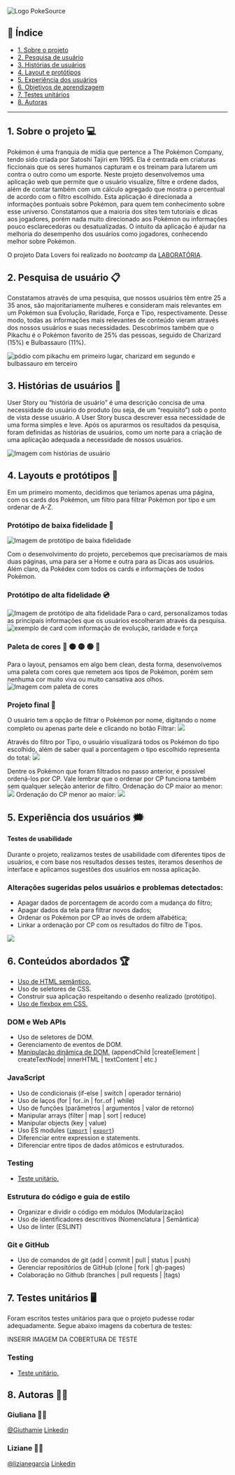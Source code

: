 <img src="logo.png" alt="Logo PokeSource"> 

## :round_pushpin: Índice

* [1. Sobre o projeto](#1-sobre-oprojeto)
* [2. Pesquisa de usuário](#2-pesquisa-deusuário)
* [3. Histórias de usuários](#3-históriasde-usuários)
* [4. Layout e protótipos](#4-layout-eprotótipos)
* [5. Experiência dos usuários](#5-experiência-dosusuários)
* [6. Objetivos de aprendizagem](#6-objetivos-deaprendizagem)
* [7. Testes unitários](#7-testesunitários)
* [8. Autoras](#8-autoras)

---

## 1. Sobre o projeto  :computer:

Pokémon é uma franquia de mídia que pertence a The Pokémon Company, tendo sido criada por Satoshi Tajiri em 1995. Ela é centrada em criaturas ficcionais que os seres humanos capturam e os treinam para lutarem um contra o outro como um esporte.
Neste projeto desenvolvemos uma aplicação web que permite que o usuário visualize, filtre e ordene dados, além de contar também com um cálculo agregado que mostra o percentual de acordo com o filtro escolhido.
Esta aplicação é direcionada a informações pontuais sobre Pokémon, para quem tem conhecimento sobre esse universo. Constatamos que a maioria dos sites tem tutoriais e dicas aos jogadores, porém nada muito direcionado aos Pokémon ou informações pouco esclarecedoras ou desatualizadas.
O intuito da aplicação é ajudar na melhoria do desempenho dos usuários como jogadores, conhecendo melhor sobre Pokémon.

O projeto Data Lovers foi realizado no  _bootcamp_ da [LABORATÓRIA](https://www.laboratoria.la/br).

## 2. Pesquisa de usuário :clipboard:

Constatamos através de uma pesquisa, que nossos usuários têm entre 25 a 35 anos, são majoritariamente mulheres e consideram mais relevantes em um Pokémon sua Evolução, Raridade, Força e Tipo, respectivamente.
Desse modo, todas as informações mais relevantes de conteúdo vieram através dos nossos usuários e suas necessidades.
Descobrimos também que o Pikachu é o Pokémon favorito de 25% das pessoas, seguido de Charizard (15%) e Bulbassauro (11%).

<img src="ranking.png" alt="pódio com pikachu em primeiro lugar, charizard em segundo e bulbassauro em terceiro">

## 3. Histórias de usuários :receipt:

User Story ou “história de usuário” é uma descrição concisa de uma necessidade do usuário do produto (ou seja, de um “requisito”) sob o ponto de vista desse usuário. A User Story busca descrever essa necessidade de uma forma simples e leve.
Após os apurarmos os resultados da pesquisa, foram definidas as histórias de usuários, como um norte para a criação de uma aplicação adequada a necessidade de nossos usuários.

<img src="Histórias_de_Usuários.png" alt="Imagem com histórias de usuário">

## 4. Layouts e protótipos :art:

Em um primeiro momento, decidimos que teríamos apenas uma página, com os cards dos Pokémon, um filtro para filtrar Pokémon por tipo e um ordenar de A-Z.

### Protótipo de baixa fidelidade :floppy_disk:

<img src="Protótipo_Baixa_Fidelidade.png" alt="Imagem de protótipo de baixa fidelidade">

Com o desenvolvimento do projeto, percebemos que precisaríamos de mais duas páginas, uma para ser a Home e outra para as Dicas aos usuários. Além claro, da Pokédex com todos os cards e informações de todos Pokémon.

### Protótipo de alta fidelidade :cd:

<img src="Protótipo_Figma.jpeg" alt="Imagem de protótipo de alta fidelidade">
Para o card, personalizamos todas as principais informações que os usuários escolheram através da pesquisa.
<img src="card.gif" alt="exemplo de card com informação de evolução, raridade e força">

### Paleta de cores :red_circle: :orange_circle: :yellow_circle: :green_circle: :large_blue_circle:

Para o layout, pensamos em algo bem clean, desta forma, desenvolvemos uma paleta com cores que remetem aos tipos de Pokémon, porém sem nenhuma cor muito viva ou muito cansativa aos olhos.
<img src="Paleta_de_Cores.jpeg" alt="Imagem com paleta de cores">

### Projeto final :file_folder:

O usuário tem a opção de filtrar o Pokémon por nome, digitando o nome completo ou apenas parte dele e clicando no botão Filtrar:
<img src="pesquisapornome.gif">

Através do filtro por Tipo, o usuário visualizará todos os Pokémon do tipo escolhido, além de saber qual a porcentagem o tipo escolhido representa do total:
<img src="filtrotipos.gif">

Dentre os Pokémon que foram filtrados no passo anterior, é possível ordená-los por CP. Vale lembrar que o ordenar por CP funciona também sem qualquer seleção anterior de filtro.
Ordenação do CP maior ao menor:
<img src="ordemmax.gif">
Ordenação do CP menor ao maior:
<img src="ordemmin.gif">

## 5. Experiência dos usuários :right_anger_bubble:

#### Testes de usabilidade

Durante o projeto, realizamos testes de usabilidade com diferentes tipos de usuários, e com base nos resultados desses testes, iteramos desenhos de interface e aplicamos sugestões dos usuários em nossa aplicação.

### Alterações sugeridas pelos usuários e problemas detectados:

* Apagar dados de porcentagem de acordo com a mudança do filtro;
* Apagar dados da tela para filtrar novos dados;
* Ordenar os Pokémon por CP ao invés de ordem alfabética;
* Linkar a ordenação por CP com os resultados do filtro de Tipos.

<img src="pikachu.gif">

## 6. Conteúdos abordados :trophy:

- [Uso de HTML semântico.](https://developer.mozilla.org/en-US/docs/Glossary/Semantics#Semantics_in_HTML)
- Uso de seletores de CSS.
- Construir sua aplicação respeitando o desenho realizado (protótipo).
- [Uso de flexbox em CSS.](https://css-tricks.com/snippets/css/a-guide-to-flexbox/)

### DOM e Web APIs

- Uso de seletores de DOM.
- Gerenciamento de eventos de DOM.
- [Manipulação dinâmica de DOM.](https://developer.mozilla.org/pt-BR/docs/DOM/Referencia_do_DOM/Introdu%C3%A7%C3%A3o) (appendChild |createElement | createTextNode| innerHTML | textContent | etc.)

### JavaScript

- Uso de condicionais (if-else | switch | operador ternário)
- Uso de laços (for | for..in | for..of | while)
- Uso de funções (parâmetros | argumentos | valor de retorno)
- Manipular arrays (filter | map | sort | reduce)
- Manipular objects (key | value)
- Uso ES modules ([`import`](https://developer.mozilla.org/en-US/docs/Web/JavaScript/Reference/Statements/import) | [`export`](https://developer.mozilla.org/en-US/docs/Web/JavaScript/Reference/Statements/export))
- Diferenciar entre expression e statements.
- Diferenciar entre tipos de dados atômicos e estruturados.

### Testing

- [Teste unitário.](https://jestjs.io/docs/pt-BR/getting-started)

### Estrutura do código e guia de estilo

- Organizar e dividir o código em módulos (Modularização)
- Uso de identificadores descritivos (Nomenclatura | Semântica)
- Uso de linter (ESLINT)

### Git e GitHub

- Uso de comandos de git (add | commit | pull | status | push)
- Gerenciar repositórios de GitHub (clone | fork | gh-pages)
- Colaboração no Github (branches | pull requests | |tags)

## 7. Testes unitários :desktop_computer:

Foram escritos testes unitários para que o projeto pudesse rodar adequadamente.
Segue abaixo imagens da cobertura de testes:

INSERIR IMAGEM DA COBERTURA DE TESTE

### Testing

- [Teste unitário.](https://jestjs.io/docs/pt-BR/getting-started)

## 8. Autoras :woman_technologist:

### Giuliana :woman_artist:

[@Giuthamie](https://github.com/Giuthamie)  [Linkedin](https://www.linkedin.com/in/giuliana-thami%C3%AA/)

### Liziane :woman_artist:

[@lizianegarcia](https://github.com/lizianegarcia)  [Linkedin](https://www.linkedin.com/in/liziane-garcia-da-rosa-44ba8832/)
